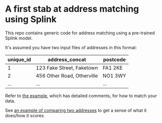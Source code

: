 # A first stab at address matching using Splink

This repo contains generic code for address matching using a pre-trained Splink model.

It's assumed you have two input files of addresses in this format:

| unique_id | address_concat               | postcode  |
|-----------|------------------------------|-----------|
| 1         | 123 Fake Street, Faketown    | FA1 2KE   |
| 2         | 456 Other Road, Otherville   | NO1 3WY   |
| ...       | ...                          | ...       |

Refer to [the example](example.py), which has detailed comments, for how to match your data.

See [an example of comparing two addresses](example_compare_two.py) to get a sense of what it does/how it scores